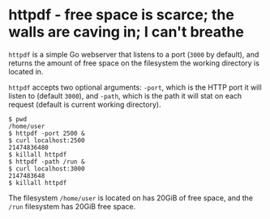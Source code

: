 httpdf - free space is scarce; the walls are caving in; I can't breathe
======================================================================
`httpdf` is a simple Go webserver that listens to a port (`3000` by default),
and returns the amount of free space on the filesystem the working directory is
located in.

`httpdf` accepts two optional arguments: `-port`, which is the HTTP port it
will listen to (default `3000`), and `-path`, which is the path it will stat on
each request (default is current working directory).

```
$ pwd
/home/user
$ httpdf -port 2500 &
$ curl localhost:2500
21474836480
$ killall httpdf
$ httpdf -path /run &
$ curl localhost:3000
2147483648
$ killall httpdf
```

The filesystem `/home/user` is located on has 20GiB of free space, and the
`/run` filesystem has 20GiB free space.
